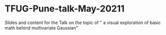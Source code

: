 # TFUG-Pune-talk-May-20211
Slides and content for the Talk on the topic of " a visual exploration of basic math behind multivariate  Gaussian"

